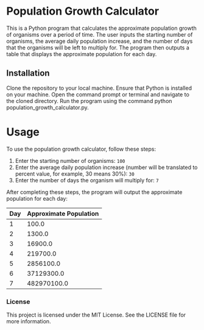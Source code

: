 # Population Growth Calculator

This is a Python program that calculates the approximate population growth of organisms over a period of time. The user inputs the starting number of organisms, the average daily population increase, and the number of days that the organisms will be left to multiply for. The program then outputs a table that displays the approximate population for each day.

## Installation

Clone the repository to your local machine.
Ensure that Python is installed on your machine.
Open the command prompt or terminal and navigate to the cloned directory.
Run the program using the command python population_growth_calculator.py.

# Usage

To use the population growth calculator, follow these steps:

1. Enter the starting number of organisms: `100`
2. Enter the average daily population increase (number will be translated to percent value, for example, 30 means 30%): `30`
3. Enter the number of days the organism will multiply for: `7`

After completing these steps, the program will output the approximate population for each day:

| Day | Approximate Population |
| --- | ---------------------- |
| 1   | 100.0                  |
| 2   | 1300.0                 |
| 3   | 16900.0                |
| 4   | 219700.0               |
| 5   | 2856100.0              |
| 6   | 37129300.0             |
| 7   | 482970100.0            |

### License

This project is licensed under the MIT License. See the LICENSE file for more information.
